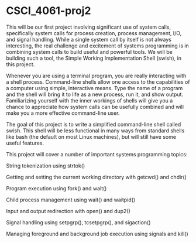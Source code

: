 # CSCI_4061-proj2
This will be our first project involving significant use of system calls, specifically system calls for process creation, process management, I/O, and signal handling. While a single system call by itself is not always interesting, the real challenge and excitement of systems programming is in combining system calls to build useful and powerful tools. We will be building such a tool, the Simple Working Implementation Shell (swish), in this project.  


Whenever you are using a terminal program, you are really interacting with a shell process. Command-line shells allow one access to the capabilities of a computer using simple, interactive means. Type the name of a program and the shell will bring it to life as a new process, run it, and show output. Familiarizing yourself with the inner workings of shells will give you a chance to appreciate how system calls can be usefully combined and will make you a more effective command-line user.  


The goal of this project is to write a simplified command-line shell called swish. This shell will be less functional in many ways from standard shells like bash (the default on most Linux machines), but will still have some useful features.  


This project will cover a number of important systems programming topics:  


String tokenization using strtok()  

Getting and setting the current working directory with getcwd() and chdir()  

Program execution using fork() and wait()  

Child process management using wait() and waitpid()  

Input and output redirection with open() and dup2()  

Signal handling using setpgrp(), tcsetpgrp(), and sigaction()  

Managing foreground and background job execution using signals and kill()  
